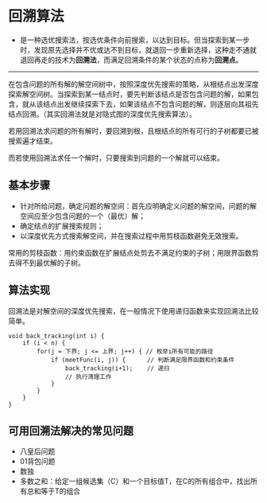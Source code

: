 # 回溯算法
  * 是一种选优搜索法，按选优条件向前搜索，以达到目标。但当探索到某一步时，发现原先选择并不优或达不到目标，就退回一步重新选择，这种走不通就退回再走的技术为**回溯法**，而满足回溯条件的某个状态的点称为**回溯点**。
----
在包含问题的所有解的解空间树中，按照深度优先搜索的策略，从根结点出发深度探索解空间树。当探索到某一结点时，要先判断该结点是否包含问题的解，如果包含，就从该结点出发继续探索下去，如果该结点不包含问题的解，则逐层向其祖先结点回溯。（其实回溯法就是对隐式图的深度优先搜索算法）。

若用回溯法求问题的所有解时，要回溯到根，且根结点的所有可行的子树都要已被搜索遍才结束。

而若使用回溯法求任一个解时，只要搜索到问题的一个解就可以结束。

## 基本步骤
  * 针对所给问题，确定问题的解空间：首先应明确定义问题的解空间，问题的解空间应至少包含问题的一个（最优）解；
  * 确定结点的扩展搜索规则；
  * 以深度优先方式搜索解空间，并在搜索过程中用剪枝函数避免无效搜索。

常用的剪枝函数：用约束函数在扩展结点处剪去不满足约束的子树；用限界函数剪去得不到最优解的子树。

## 算法实现
回溯法是对解空间的深度优先搜索，在一般情况下使用递归函数来实现回溯法比较简单。
```
void back_tracking(int i) {
    if (i < n) {
        for(j = 下界; j <= 上界; j++) { // 枚举i所有可能的路径
            if (meetFunc(i, j)) {      // 判断满足限界函数和约束条件
                back_tracking(i+1);    // 递归
                // 执行清理工作
            }
        }
    }
}
```

## 可用回溯法解决的常见问题
  * 八皇后问题
  * 01背包问题
  * 数独
  * 多数之和：给定一组候选集（C）和一个目标值T，在C的所有组合中，找出所有总和等于T的组合